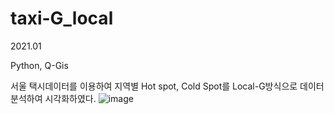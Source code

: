 # taxi-G_local
2021.01

Python, Q-Gis

서울 택시데이터를 이용하여 지역별 Hot spot, Cold Spot를 Local-G방식으로 데이터 분석하여 시각화하였다.
![image](https://user-images.githubusercontent.com/76150392/129466154-2fa15f42-31d6-43f6-b717-352ddf1b1452.png)
